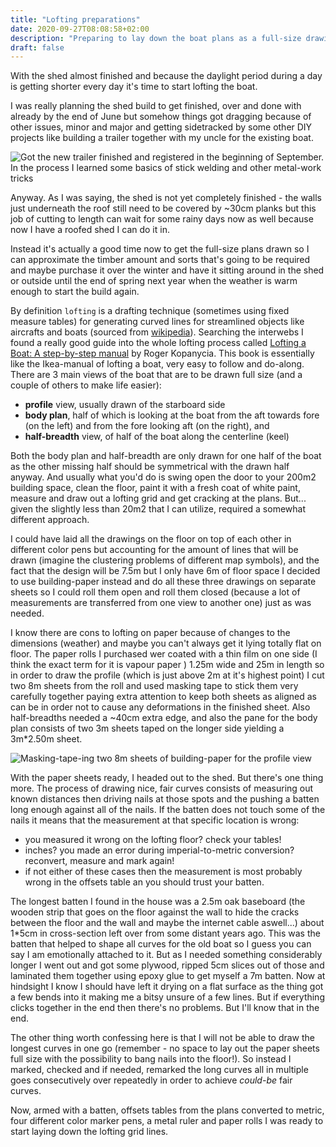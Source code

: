 ```yaml
---
title: "Lofting preparations"
date: 2020-09-27T08:08:58+02:00
description: "Preparing to lay down the boat plans as a full-size drawing."
draft: false
---
```


With the shed almost finished and because the daylight period during a day
is getting shorter every day it's time to start lofting the boat.

I was really planning the shed build to get finished, over and done with
already by the end of June but somehow things got dragging because of other
issues, minor and major and getting sidetracked by some other DIY projects
like building a trailer together with my uncle for the existing boat.

![Got the new trailer finished and registered in the beginning of September. In
the process I learned some basics of stick welding and other metal-work
tricks](../img/boat-trailer.jpg)

Anyway. As I was saying, the shed is not yet completely finished - the walls
just underneath the roof still need to be covered by ~30cm planks but this job
of cutting to length can wait for some rainy days now as well because now I have
a roofed shed I can do it in.

Instead it's actually a good time now to get the full-size plans drawn so I
can approximate the timber amount and sorts that's going to be
required and maybe purchase it over the winter and have it sitting around in
the shed or outside until the end of spring next year when the weather is
warm enough to start the build again.

By definition `lofting` is a drafting technique (sometimes using fixed measure
tables) for generating curved lines for streamlined objects like aircrafts and
boats (sourced from [wikipedia](https://en.wikipedia.org/wiki/Lofting)). Searching the
interwebs I found a really good guide into the whole lofting process called
[Lofting a Boat: A step-by-step manual](https://books.google.ee/books/about/Lofting_a_Boat.html?id=5dXTSAAACAAJ&redir_esc=y)
by Roger Kopanycia. This book is essentially like the Ikea-manual of lofting a boat,
very easy to follow and do-along. There are 3 main views of the boat that are
to be drawn full size (and a couple of others to make life easier):

- **profile** view, usually drawn of the starboard side
- **body plan**, half of which is looking at the boat from the aft towards fore
(on the left) and from the fore looking aft (on the right), and
- **half-breadth** view, of half of the boat along the centerline (keel)

Both the body plan and half-breadth are only drawn for one half of the boat as the
other missing half should be symmetrical with the drawn half anyway. And usually
what you'd do is swing open the door to your 200m2 building space, clean the
floor, paint it with a fresh coat of white paint, measure and draw out a lofting
grid and get cracking at the plans. But... given the slightly less than 20m2 that
I can utilize, required a somewhat different approach.

I could have laid all the drawings on the floor on
top of each other in different color pens but accounting for the amount
of lines that will be drawn (imagine the clustering problems of different map
symbols), and the fact that the design will be 7.5m but I only have 6m of
floor space I decided to use building-paper instead and do all these three
drawings on separate sheets so I could roll them open and roll them closed
(because a lot of measurements are transferred from one view to another one)
just as was needed.

I know there are cons to lofting on paper
because of changes to the dimensions (weather) and maybe you can't
always get it lying totally flat on floor. The paper rolls I purchased wer coated
with a thin film on one side (I think the exact term for it is vapour paper )
1.25m wide and 25m in length so in order to draw the profile (which is just
above 2m at it's highest point) I cut two 8m sheets from the roll and used
masking tape to stick them very carefully together paying extra attention to keep
both sheets as aligned as can be in order not to cause any deformations in
the finished sheet. Also half-breadths needed a ~40cm extra edge, and also the
pane for the body plan consists of two 3m sheets taped on the longer side yielding
a 3m*2.50m sheet.

![Masking-tape-ing two 8m sheets of building-paper for the profile view](../img/stitching-paper.jpg)

With the paper sheets ready, I headed out to the shed. But there's one thing more.
The process of drawing nice, fair curves consists of measuring out known
distances then driving nails at those spots and the pushing a batten long enough
against all of the nails. If the batten does not touch some of the nails it means
that the measurement at that specific location is wrong:

- you measured it wrong on the lofting floor? check your tables!
- inches? you made an error during imperial-to-metric conversion? reconvert,
measure and mark again!
- if not either of these cases then the measurement is most probably wrong in the
offsets table an you should trust your batten.

The longest batten I found in the house was a 2.5m oak baseboard (the wooden
strip that goes on the floor against the wall to hide the cracks between the
floor and the wall and maybe the internet cable aswell...) about 1*5cm in cross-section
left over from some distant years ago. This was the batten that helped to shape
all curves for the old boat so I guess you can say I am emotionally attached to it.
But as I needed something considerably longer I went out and got some plywood,
ripped 5cm slices out of those and laminated them together using epoxy glue to
get myself a 7m batten. Now at hindsight I know I should have left it drying on
a flat surface as the thing got a few bends into it making me a bitsy unsure of
a few lines. But if everything clicks together in the end then there's no
problems. But I'll know that in the end.

The other thing worth confessing here is that I will not be able to draw the
longest curves in one go (remember - no space to lay out the paper sheets
full size with the possibility to bang nails into the floor!). So instead
I marked, checked and if needed, remarked the long curves all in multiple
goes consecutively over repeatedly in order to achieve _could-be_ fair curves.

Now, armed with a batten, offsets tables from the plans converted to metric, four
different color marker pens, a metal ruler and paper rolls I was ready to start
laying down the lofting grid lines.
